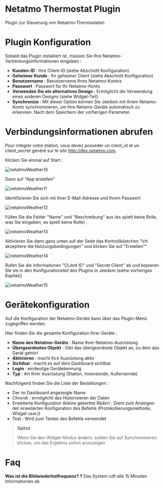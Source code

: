 # Netatmo Thermostat Plugin

Plugin zur Steuerung von Netatmo-Thermostaten

# Plugin Konfiguration 

Sobald das Plugin installiert ist, müssen Sie Ihre Netatmo-Verbindungsinformationen eingeben :

-   **Kunden-ID** : Ihre Client-ID (siehe Abschnitt Konfiguration)
-   **Geheimer Kunde** : Ihr geheimer Client (siehe Abschnitt Konfiguration)
-   **Benutzername** : Benutzername Ihres Netatmo-Kontos
-   **Passwort** : Passwort für Ihr Netatmo-Konto
-   **Verwenden Sie ein alternatives Design** : Ermöglicht die Verwendung eines anderen Designs (siehe Widget-Teil)
-   **Synchronize** : Mit dieser Option können Sie Jeedom mit Ihrem Netamo-Konto synchronisieren, um Ihre Netamo-Geräte automatisch zu erkennen. Nach dem Speichern der vorherigen Parameter.

# Verbindungsinformationen abrufen 

Pour intégrer votre station, vous devez posséder un client\_id et un client\_secret généré sur le site <http://dev.netatmo.com>.

Klicken Sie einmal auf Start :

![netatmoWeather10](./images/netatmoWeather10.png)

Dann auf "App erstellen"

![netatmoWeather11](./images/netatmoWeather11.png)

Identifizieren Sie sich mit Ihrer E-Mail-Adresse und Ihrem Passwort

![netatmoWeather12](./images/netatmoWeather12.png)

Füllen Sie die Felder "Name" und "Beschreibung" aus (es spielt keine Rolle, was Sie eingeben, es spielt keine Rolle) :

![netatmoWeather13](./images/netatmoWeather13.png)

Aktivieren Sie dann ganz unten auf der Seite das Kontrollkästchen "Ich akzeptiere die Nutzungsbedingungen" und klicken Sie auf "Erstellen""

![netatmoWeather14](./images/netatmoWeather14.png)

Rufen Sie die Informationen "CLient ID" und "Secret Client" ab und kopieren Sie sie in den Konfigurationsteil des Plugins in Jeedom (siehe vorheriges Kapitel))

![netatmoWeather15](./images/netatmoWeather15.png)

# Gerätekonfiguration 

Auf die Konfiguration der Netatmo-Geräte kann über das Plugin-Menü zugegriffen werden.

Hier finden Sie die gesamte Konfiguration Ihrer Geräte :

-   **Name des Netatmo-Geräts** : Name Ihrer Netatmo-Ausrüstung
-   **Übergeordnetes Objekt** : Gibt das übergeordnete Objekt an, zu dem das Gerät gehört
-   **Aktivieren** : macht Ihre Ausrüstung aktiv
-   **Sichtbar** : macht es auf dem Dashboard sichtbar
-   **Login** : eindeutige Gerätekennung
-   **Typ** : Art Ihrer Ausrüstung (Station, Innensonde, Außensonde)

Nachfolgend finden Sie die Liste der Bestellungen :

-   Der im Dashboard angezeigte Name
-   Chronik : ermöglicht das Historisieren der Daten
-   Erweiterte Konfiguration (kleine gekerbte Räder) : Dient zum Anzeigen der erweiterten Konfiguration des Befehls (Protokollierungsmethode, Widget usw.))
-   Test : Wird zum Testen des Befehls verwendet

> **Spitze**
>
> Wenn Sie den Widget-Modus ändern, sollten Sie auf Synchronisieren klicken, um das Ergebnis sofort anzuzeigen

# Faq 

**Was ist die Bildwiederholfrequenz? ?**
Das System ruft alle 15 Minuten Informationen ab.
